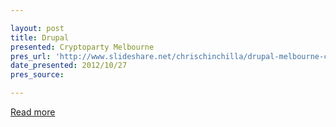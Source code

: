 ```yaml
---

layout: post
title: Drupal
presented: Cryptoparty Melbourne
pres_url: 'http://www.slideshare.net/chrischinchilla/drupal-melbourne-cryptoparty'
date_presented: 2012/10/27
pres_source:

---
```


[Read more](http://www.slideshare.net/chrischinchilla/drupal-melbourne-cryptoparty)